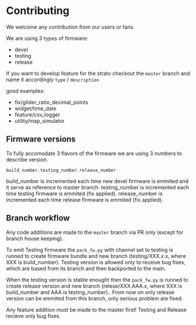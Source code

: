 # Contributing

We welcome any contribution from our users or fans. 

We are using 3 types of firmware:
 * devel
 * testing 
 * release

If you want to develop feature for the strato checkout the `master` branch and name it accordingly
`type` / `description`

good examples: 
* fix/glider_ratio_decimal_points
* widget/time_date
* feature/csv_logger
* utility/map_simulator

## Firmware versions
To fully accomodate 3 flavors of the firmware we are using 3 numbers to describe version.

`build_number.testing_number.release_number`

build_number is incremented each time new devel firmware is emmited and it serve as reference to master branch.
testing_number is incremented each time testing firmware is emmited (fix applied).
release_number is incremented each time release firmware is emmited (fix applied).


## Branch workflow

Any code additions are made to the `master` branch via PR only (except for branch house keeping).

To emit Testing firmware the `pack_fw.py` with channel set to testing is runned to create firmware bundle and new branch (testing/XXX.x.x, where XXX is build_number).
Testing version is allowed only to receive bug fixes, which are based from its branch and then backported to the main.

When the testing version is stable enought then the `pack_fw.py` is runned to create release version and new branch (relese/XXX.AAA.x, where XXX is build_number and AAA is testing_number)..
From now on only release version can be emmited from this branch, only serious problem are fixed.

Any feature addition must be made to the master first!
Testing and Release recieve only bug fixes.


